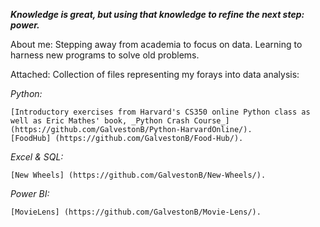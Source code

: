 _**Knowledge is great, but using that knowledge to refine the next step: power.**_

About me: Stepping away from academia to focus on data. Learning to harness new programs to solve old problems.

Attached:
Collection of files representing my forays into data analysis:

  _Python:_
  
    [Introductory exercises from Harvard's CS350 online Python class as well as Eric Mathes' book, _Python Crash Course_] (https://github.com/GalvestonB/Python-HarvardOnline/).
    [FoodHub] (https://github.com/GalvestonB/Food-Hub/).
            
  _Excel & SQL:_
  
    [New Wheels] (https://github.com/GalvestonB/New-Wheels/).

  _Power BI:_
  
    [MovieLens] (https://github.com/GalvestonB/Movie-Lens/).

